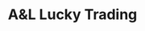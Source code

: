 ---
title: "A&L Lucky Trading"
url: /san-pablo/aandl-lucky-trading-jose-burgos-street/
shop: doityourself
---